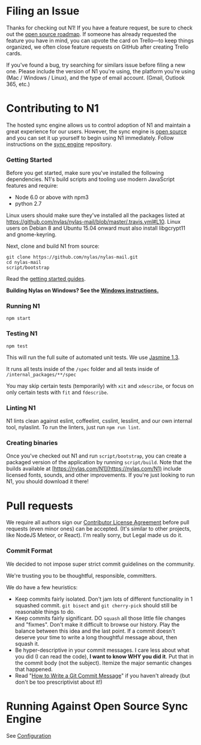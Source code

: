 # Filing an Issue

Thanks for checking out N1! If you have a feature request, be sure to check out the [open source roadmap](http://trello.com/b/hxsqB6vx/n1-open-source-roadmap). If someone has already requested
the feature you have in mind, you can upvote the card on Trello—to keep things organized, we
often close feature requests on GitHub after creating Trello cards.

If you've found a bug, try searching for similars issue before filing a new one. Please include
the version of N1 you're using, the platform you're using (Mac / Windows / Linux), and the
type of email account. (Gmail, Outlook 365, etc.)

# Contributing to N1

The hosted sync engine allows us to control adoption of N1 and maintain a great
experience for our users. However, the sync engine is
[open source](https://github.com/nylas/sync-engine) and you can set it
up yourself to begin using N1 immediately. Follow instructions on the [sync
engine](https://github.com/nylas/sync-engine) repository.

### Getting Started

Before you get started, make sure you've installed the following dependencies.
N1's build scripts and tooling use modern JavaScript features and require:

 - Node 6.0 or above with npm3
 - python 2.7

Linux users should make sure they've installed all the packages listed at
https://github.com/nylas/nylas-mail/blob/master/.travis.yml#L10. Linux users on
Debian 8 and Ubuntu 15.04 onward must also install libgcrypt11 and gnome-keyring.

Next, clone and build N1 from source:

    git clone https://github.com/nylas/nylas-mail.git
    cd nylas-mail
    script/bootstrap

Read the [getting started guides](https://nylas.github.io/N1/getting-started/).

**Building Nylas on Windows? See the [Windows instructions.](https://github.com/nylas/nylas-mail/blob/master/docs/Windows.md)**

### Running N1

    npm start

### Testing N1

    npm test

This will run the full suite of automated unit tests. We use [Jasmine 1.3](http://jasmine.github.io/1.3/introduction.html).

It runs all tests inside of the `/spec` folder and all tests inside of
`/internal_packages/**/spec`

You may skip certain tests (temporarily) with `xit` and `xdescribe`, or focus on only certain tests with `fit` and `fdescribe`.

### Linting N1

N1 lints clean against eslint, coffeelint, csslint, lesslint, and our own internal
tool, nylaslint. To run the linters, just run `npm run lint`.

### Creating binaries

Once you've checked out N1 and run `script/bootstrap`, you can create a packaged
version of the application by running `script/build`. Note that the builds
available at [https://nylas.com/N1](https://nylas.com/N1) include licensed
fonts, sounds, and other improvements. If you're just looking to run N1, you
should download it there!


# Pull requests

We require all authors sign our [Contributor License
Agreement](https://www.nylas.com/cla.html) before pull requests (even
minor ones) can be accepted. (It's similar to other projects, like NodeJS
Meteor, or React). I'm really sorry, but Legal made us do it.

### Commit Format

We decided to not impose super strict commit guidelines on the community.

We're trusting you to be thoughtful, responsible, committers.

We do have a few heuristics:

- Keep commits fairly isolated. Don't jam lots of different functionality
  in 1 squashed commit. `git bisect` and `git cherry-pick` should still be
  reasonable things to do.
- Keep commits fairly significant. DO `squash` all those little file
  changes and "fixmes". Don't make it difficult to browse our history.
  Play the balance between this idea and the last point. If a commit
  doesn't deserve your time to write a long thoughtful message about, then
  squash it.
- Be hyper-descriptive in your commit messages. I care less about what
  you did (I can read the code), **I want to know WHY you did it**. Put
  that in the commit body (not the subject). Itemize the major semantic
  changes that happened.
- Read "[How to Write a Git Commit Message](http://chris.beams.io/posts/git-commit/)" if you haven't already (but don't be too prescriptivist about it!)

# Running Against Open Source Sync Engine

See [Configuration](https://github.com/nylas/nylas-mail/blob/master/CONFIGURATION.md)
